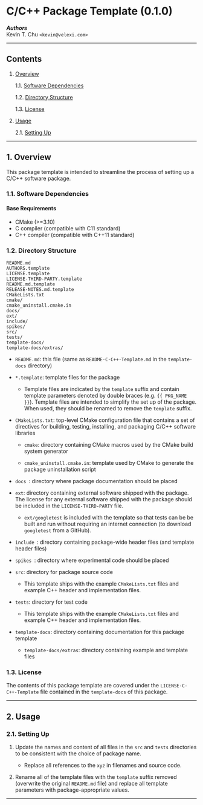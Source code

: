 C/C++ Package Template (0.1.0)
==============================

___Authors___  
Kevin T. Chu `<kevin@velexi.com>`

------------------------------------------------------------------------------

Contents
--------

1. [Overview][#1]

    1.1. [Software Dependencies][#1.1]

    1.2. [Directory Structure][#1.2]

    1.3. [License][#1.3]

2. [Usage][#2]

    2.1. [Setting Up][#2.1]

------------------------------------------------------------------------------

## 1. Overview

This package template is intended to streamline the process of setting up a
C/C++ software package.

### 1.1. Software Dependencies

#### Base Requirements

* CMake (>=3.10)
* C compiler (compatible with C11 standard)
* C++ compiler (compatible with C++11 standard)

### 1.2. Directory Structure

    README.md
    AUTHORS.template
    LICENSE.template
    LICENSE-THIRD-PARTY.template
    README.md.template
    RELEASE-NOTES.md.template
    CMakeLists.txt
    cmake/
    cmake_uninstall.cmake.in
    docs/
    ext/
    include/
    spikes/
    src/
    tests/
    template-docs/
    template-docs/extras/

* `README.md`: this file (same as `README-C-C++-Template.md` in the
  `template-docs` directory)

* `*.template`: template files for the package

    * Template files are indicated by the `template` suffix and contain
      template parameters denoted by double braces (e.g. `{{ PKG_NAME }}`).
      Template files are intended to simplify the set up of the package. When
      used, they should be renamed to remove the `template` suffix.

* `CMakeLists.txt`: top-level CMake configuration file that contains a set of
  directives for building, testing, installing, and packaging C/C++ software
  libraries

    * `cmake`: directory containing CMake macros used by the CMake build system
      generator

    * `cmake_uninstall.cmake.in`: template used by CMake to generate the
      package uninstallation script

* `docs `: directory where package documentation should be placed

* `ext`: directory containing external software shipped with the package.
  The license for any external software shipped with the package should be
  included in the `LICENSE-THIRD-PARTY` file.

    * `ext/googletest` is included with the template so that tests can be
      be built and run without requiring an internet connection (to download
      `googletest` from a GitHub).

* `include `: directory containing package-wide header files (and template
  header files)

* `spikes `: directory where experimental code should be placed

* `src`: directory for package source code

    * This template ships with the example `CMakeLists.txt` files and
      example C++ header and implementation files.

* `tests`: directory for test code

    * This template ships with the example `CMakeLists.txt` files and
      example C++ header and implementation files.

* `template-docs`: directory containing documentation for this package template

    * `template-docs/extras`: directory containing example and template files

### 1.3. License

The contents of this package template are covered under the
`LICENSE-C-C++-Template` file contained in the `template-docs` of this package.

------------------------------------------------------------------------------

## 2. Usage

### 2.1. Setting Up

1. Update the names and content of all files in the `src` and `tests`
   directories to be consistent with the choice of package name.

    * Replace all references to the `xyz` in filenames and source code.

2. Rename all of the template files with the `template` suffix removed
   (overwrite the original `README.md` file) and replace all template
   parameters with package-appropriate values.

------------------------------------------------------------------------------

[-----------------------------INTERNAL LINKS-----------------------------]: #

[#1]: #1-overview
[#1.1]: #11-software-dependencies
[#1.2]: #12-directory-structure
[#1.3]: #13-license

[#2]: #2-usage
[#2.1]: #21-setting-up
